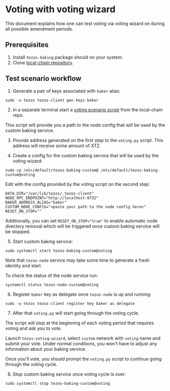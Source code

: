 <!--
   - SPDX-FileCopyrightText: 2022 TQ Tezos <https://tqtezos.com/>
   -
   - SPDX-License-Identifier: LicenseRef-MIT-TQ
   -->

# Voting with voting wizard

This document explains how one can test voting via voting wizard on during all possible
amendment periods.

## Prerequisites

1) Install `tezos-baking` package should on your system.
2) Clone [local-chain repository](https://gitlab.com/morley-framework/local-chain).

## Test scenario workflow

1) Generate a pair of keys associated with `baker` alias:

```
sudo -u tezos tezos-client gen keys baker
```

2) In a separate terminal start a [voting scenario script](https://gitlab.com/morley-framework/local-chain#voting-scenario) from the local-chain repo.

This script will provide you a path to the node config that will be used by the custom baking service.

3) Provide address generated on the first step to the `voting.py` script. This address will receive some amount of XTZ.

4) Create a config for the custom baking service that will be used by the voting wizard:

```
sudo cp /etc/default/tezos-baking-custom@ /etc/default/tezos-baking-custom@voting
```
Edit with the config provided by the voting script on the second step:
```
DATA_DIR="/var/lib/tezos/.tezos-client"
NODE_RPC_ENDPOINT="http://localhost:8732"
BAKER_ADDRESS_ALIAS="baker"
CUSTOM_NODE_CONFIG="<paste your path to the node config here>"
RESET_ON_STOP=""
```

Additionally, you can set `RESET_ON_STOP="true"` to enable automatic node directory removal which will
be triggered once custom baking service will be stopped.

5) Start custom baking service:

```
sudo systemctl start tezos-baking-custom@voting
```

Note that `tezos-node` service may take some time to generate a fresh identity and start.

To check the status of the node service run:
```
systemctl status tezos-node-custom@voting
```

6) Register `baker` key as delegate once `tezos-node` is up and running:
```
sudo -u tezos tezos-client register key baker as delegate
```

7) After that `voting.py` will start going through the voting cycle.

The script will stop at the beginning of each voting period that requires voting and ask you to vote.

Launch `tezos-voting-wizard`, select `custom` network with `voting` name and submit your vote.
Under normal conditions, you won't have to adjust any information about your baking service.

Once you'll vote, you should prompt the `voting.py` script to continue going through the voting cycle.

8) Stop custom baking service once voting cycle is over:
```
sudo systemctl stop tezos-baking-custom@voting
```